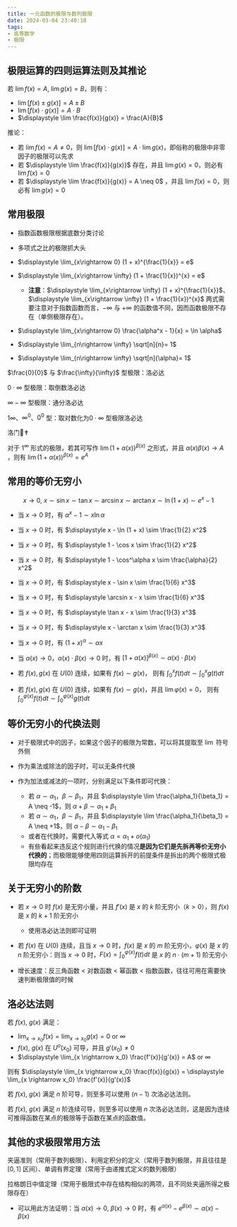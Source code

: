 ```yaml
---
title: 一元函数的极限与数列极限
date: 2024-03-04 23:40:18
tags: 
- 高等数学
- 极限
---
```


## 极限运算的四则运算法则及其推论

若 $\lim f(x) = A,\ \lim g(x) = B$，则有：

- $\lim [f(x) \pm g(x)] = A\pm B$
- $\lim [f(x) \cdot g(x)] = A\cdot B$
- $\displaystyle \lim \frac{f(x)}{g(x)} = \frac{A}{B}$

推论：

- 若 $\lim f(x) = A \neq 0$，则 $\lim [f(x) \cdot g(x)] = A\cdot \lim g(x)$，即俗称的极限中非零因子的极限可以先求
- 若 $\displaystyle \lim \frac{f(x)}{g(x)}$ 存在，并且 $\lim g(x) = 0$，则必有 $\lim f(x) = 0$
- 若 $\displaystyle \lim \frac{f(x)}{g(x)} = A \neq 0$ ，并且 $\lim f(x) = 0$，则必有 $\lim g(x) = 0$

## 常用极限

- 指数函数极限根据底数分类讨论

- 多项式之比的极限抓大头

- $\displaystyle \lim_{x\rightarrow 0} (1 + x)^{\frac{1}{x}} = e$

- $\displaystyle \lim_{x\rightarrow \infty} (1 + \frac{1}{x})^{x} = e$
    - **注意**：$\displaystyle \lim_{x\rightarrow \infty} (1 + x)^{\frac{1}{x}}$、$\displaystyle \lim_{x\rightarrow \infty} (1 + \frac{1}{x})^{x}$ 两式需要注意对于指数函数而言，$-\infty$ 与 $+\infty$ 的函数值不同，因而函数极限不存在（单侧极限存在）。

- $\displaystyle \lim_{x\rightarrow 0} \frac{\alpha^x - 1}{x} = \ln \alpha$

- $\displaystyle \lim_{n\rightarrow \infty} \sqrt[n]{n}= 1$

- $\displaystyle \lim_{n\rightarrow \infty} \sqrt[n]{\alpha}= 1$

$\frac{0}{0}$ 与 $\frac{\infty}{\infty}$ 型极限：洛必达

$0\cdot \infty$ 型极限：取倒数洛必达

$\infty - \infty$ 型极限：通分洛必达

$1\infty$、$\infty^0$、$0^0$ 型：取对数化为$0\cdot \infty$ 型极限洛必达

洛门🙏✝

对于 $1^\infty$ 形式的极限，若其可写作 $\lim (1 + \alpha(x))^{\beta(x)}$ 之形式，并且 $\alpha(x) \beta(x) \rightarrow A$ ，则有 $\lim (1 + \alpha(x))^{\beta(x)} = e^A$

## 常用的等价无穷小

$$x \rightarrow 0,\ x \sim \sin x \sim \tan x \sim \arcsin x \sim \arctan x \sim \ln (1 + x) \sim e^x - 1$$

- 当 $x \rightarrow 0$ 时，有 $\alpha^x - 1 \sim x \ln \alpha$

- 当 $x \rightarrow 0$ 时，有 $\displaystyle x - \ln (1 + x) \sim \frac{1}{2} x^2$

- 当 $x \rightarrow 0$ 时，有 $\displaystyle 1 - \cos x \sim \frac{1}{2} x^2$

- 当 $x \rightarrow 0$ 时，有 $\displaystyle 1 - \cos^\alpha x \sim \frac{\alpha}{2} x^2$

- 当 $x \rightarrow 0$ 时，有 $\displaystyle x - \sin x \sim \frac{1}{6} x^3$

- 当 $x \rightarrow 0$ 时，有 $\displaystyle \arcsin x - x \sim \frac{1}{6} x^3$

- 当 $x \rightarrow 0$ 时，有 $\displaystyle \tan x - x \sim \frac{1}{3} x^3$

- 当 $x \rightarrow 0$ 时，有 $\displaystyle x - \arctan x \sim \frac{1}{3} x^3$

- 当 $x \rightarrow 0$ 时，有 $(1 + x)^{\alpha} \sim \alpha x$

- 当 $\alpha(x) \rightarrow 0$，$\alpha(x) \cdot \beta(x) \rightarrow 0$ 时，有 $[1 + \alpha(x)]^{\beta(x)} \sim \alpha(x) \cdot \beta(x)$

- 若 $f(x),g(x)$ 在 $U(0)$ 连续，如果有 $f(x) \sim g(x)$，
则有 $\displaystyle \int_0^x f(t) dt \sim \int_0^x g(t) dt$

- 若 $f(x),g(x)$ 在 $U(0)$ 连续，如果有 $f(x) \sim g(x)$，并且 $\lim \varphi(x) = 0$，
则有 $\displaystyle \int_0^{\varphi(x)} f(t) dt \sim \int_0^{\varphi(x)} g(t) dt$

## 等价无穷小的代换法则

- 对于极限式中的因子，如果这个因子的极限为常数，可以将其提取至 $\lim$ 符号外侧

- 作为乘法或除法的因子时，可以无条件代换

- 作为加法或减法的一项时，分别满足以下条件即可代换：
    - 若 $\alpha \sim \alpha_1$，$\beta \sim \beta_1$，并且 $\displaystyle \lim \frac{\alpha_1}{\beta_1} = A \neq -1$，则 $\alpha + \beta \sim \alpha_1 + \beta_1$
    - 若 $\alpha \sim \alpha_1$，$\beta \sim \beta_1$，并且 $\displaystyle \lim \frac{\alpha_1}{\beta_1} = A \neq +1$，则 $\alpha - \beta \sim \alpha_1 - \beta_1$
    - 或者在代换时，需要代入等式 $\alpha = \alpha_1 + o(\alpha_1)$
    - 有些看起来违反这个规则进行代换的情况**是因为它们是先拆再等价无穷小代换的**；而极限能够使用四则运算拆开的前提条件是拆出的两个极限式极限均存在

## 关于无穷小的阶数

- 若 $x \rightarrow 0$ 时 $f(x)$ 是无穷小量，并且 $f'(x)$ 是 $x$ 的 $k$ 阶无穷小（$k > 0$），则 $f(x)$ 是 $x$ 的 $k + 1$ 阶无穷小
    - 使用洛必达法则即可证明

- 若 $f(x)$ 在 $U(0)$ 连续，且当 $x \rightarrow 0$ 时，$f(x)$ 是 $x$ 的 $m$ 阶无穷小，$\varphi(x)$ 是 $x$ 的 $n$ 阶无穷小：则当 $x \rightarrow 0$ 时，$F(x) = \displaystyle \int_{0}^{\varphi(x)} f(t) dt$ 是 $x$ 的 $n \cdot (m + 1)$ 阶无穷小

- 增长速度：反三角函数 < 对数函数 < 幂函数 < 指数函数，往往可用在需要快速判断极限值的时候

## 洛必达法则

若 $f(x),\ g(x)$ 满足：

- $\displaystyle \lim_{x \rightarrow x_0} f(x) = \lim_{x \rightarrow x_0} g(x) = 0$ or $\infty$
- $f(x),\ g(x)$ 在 $U^o(x_0)$ 可导，并且 $g'(x_0) \neq 0$
- $\displaystyle \lim_{x \rightarrow x_0} \frac{f'(x)}{g'(x)} = A$ or $\infty$

则有 $\displaystyle \lim_{x \rightarrow x_0} \frac{f(x)}{g(x)} = \displaystyle \lim_{x \rightarrow x_0} \frac{f'(x)}{g'(x)}$

若 $f(x),\ g(x)$ 满足 $n$ 阶可导，则至多可以使用 $(n - 1)$ 次洛必达法则。

若 $f(x),\ g(x)$ 满足 $n$ 阶连续可导，则至多可以使用 $n$ 次洛必达法则，这是因为连续可推得函数在某点的极限等于函数在某点的函数值。

## 其他的求极限常用方法

夹逼准则（常用于数列极限）、利用定积分的定义（常用于数列极限，并且往往是 $[0,1]$ 区间）、单调有界定理（常用于由递推式定义的数列极限）

拉格朗日中值定理（常用于极限式中存在结构相似的两项，且不同处夹逼所得之极限存在）
- 可以用此方法证明：当 $\alpha(x) \rightarrow 0,\ \beta(x) \rightarrow 0$ 时，有 $e^{\alpha(x)} - e^{\beta(x)} \sim \alpha(x) - \beta(x)$
